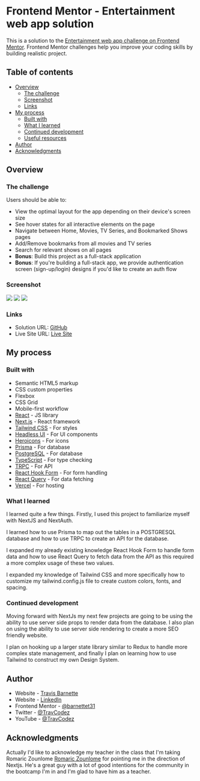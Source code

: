 # Frontend Mentor - Entertainment web app solution

This is a solution to the [Entertainment web app challenge on Frontend Mentor](https://www.frontendmentor.io/challenges/entertainment-web-app-J-UhgAW1X). Frontend Mentor challenges help you improve your coding skills by building realistic project.

## Table of contents

- [Overview](#overview)
  - [The challenge](#the-challenge)
  - [Screenshot](#screenshot)
  - [Links](#links)
- [My process](#my-process)
  - [Built with](#built-with)
  - [What I learned](#what-i-learned)
  - [Continued development](#continued-development)
  - [Useful resources](#useful-resources)
- [Author](#author)
- [Acknowledgments](#acknowledgments)

## Overview

### The challenge

Users should be able to:

- View the optimal layout for the app depending on their device's screen size
- See hover states for all interactive elements on the page
- Navigate between Home, Movies, TV Series, and Bookmarked Shows pages
- Add/Remove bookmarks from all movies and TV series
- Search for relevant shows on all pages
- **Bonus**: Build this project as a full-stack application
- **Bonus**: If you're building a full-stack app, we provide authentication screen (sign-up/login) designs if you'd like to create an auth flow

### Screenshot

![](./desktop.png)
![](./tablet.png)
![](./mobile.png)

### Links

- Solution URL: [GitHub](https://github.com/barnettet31/entertainment-web-app)
- Live Site URL: [Live Site](https://entertainment-web-app-sepia.vercel.app/)

## My process

### Built with

- Semantic HTML5 markup
- CSS custom properties
- Flexbox
- CSS Grid
- Mobile-first workflow
- [React](https://reactjs.org/) - JS library
- [Next.js](https://nextjs.org/) - React framework
- [Tailwind CSS](https://tailwindcss.com/) - For styles
- [Headless UI](https://headlessui.dev/) - For UI components
- [Heroicons](https://heroicons.com/) - For icons
- [Prisma](https://www.prisma.io/) - For database
- [PostgreSQL](https://www.postgresql.org/) - For database
- [TypeScript](https://www.typescriptlang.org/) - For type checking
- [TRPC](https://trpc.io/) - For API
- [React Hook Form](https://react-hook-form.com/) - For form handling
- [React Query](https://react-query.tanstack.com/) - For data fetching
- [Vercel](https://vercel.com/) - For hosting

### What I learned

I learned quite a few things. Firstly, I used this project to familiarize myself with NextJS and NextAuth.

I learned how to use Prisma to map out the tables in a POSTGRESQL database and how to use TRPC to create an API for the database.

I expanded my already existing knowledge React Hook Form to handle form data and how to use React Query to fetch data from the API as this required a more complex usage of these two values.

I expanded my knowledge of Tailwind CSS and more specifically how to customize my tailwind.config.js file to create custom colors, fonts, and spacing.
### Continued development

Moving forward with NextJs my next few projects are going to be using the ability to use server side props to render data from the database. I also plan on using the ability to use server side rendering to create a more SEO friendly website.

I plan on hooking up a larger state library similar to Redux to handle more complex state management, and finally I plan on learning how to use Tailwind to construct my own Design System.


## Author

- Website - [Travis Barnette](https://www.travcodez.com)
- Website - [LinkedIn](https://www.linkedin.com/in/barnettetravis31/)
- Frontend Mentor - [@barnettet31](https://www.frontendmentor.io/profile/barnettet31)
- Twitter - [@TravCodez](https://www.twitter.com/TravCodez)
- YouTube - [@TravCodez](https://www.youtube.com/channel/UCkwVXYkkGf0ej84_wWpSbvg)
## Acknowledgments

Actually I'd like to acknowledge my teacher in the class that I'm taking Romaric Zounlome [Romaric Zounlome](https://www.linkedin.com/in/rzounlom) for pointing me in the direction of Nextjs. He's a great guy with a lot of good intentions for the community in the bootcamp I'm in and I'm glad to have him as a teacher.